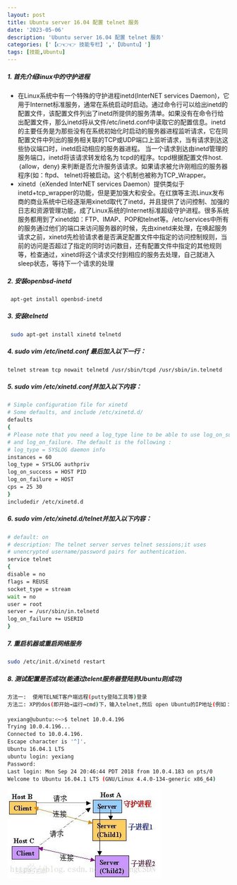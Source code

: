 ```yaml
---
layout: post
title: Ubuntu server 16.04 配置 telnet 服务
date: '2023-05-06'
description: 'Ubuntu server 16.04 配置 telnet 服务'
categories: ['【👉👉👉 技能专栏】','【Ubuntu】']
tags: [技能,Ubuntu]
---
```


##### 1.  首先介绍linux中的守护进程

- 在Linux系统中有一个特殊的守护进程inetd(InterNET services Daemon)，它用于Internet标准服务，通常在系统启动时启动。通过命令行可以给出inetd的配置文件，该配置文件列出了inetd所提供的服务清单。如果没有在命令行给出配置文件，那么inetd将从文件/etc/inetd.conf中读取它的配置信息。inetd的主要任务是为那些没有在系统初始化时启动的服务器进程监听请求，它在同配置文件中列出的服务相关联的TCP或UDP端口上监听请求，当有请求到达这些协议端口时，inetd启动相应的服务器进程。 当一个请求到达由inetd管理的服务端口，inetd将该请求转发给名为 tcpd的程序。tcpd根据配置文件host.｛allow，deny｝来判断是否允许服务该请求。如果请求被允许刚相应的服务器程序(如：ftpd、 telnet)将被启动。这个机制也被称为TCP_Wrapper。
- xinetd（eXended InterNET services Daemon）提供类似于inetd+tcp_wrapper的功能，但是更加强大和安全。在红旗等主流Linux发布商的商业系统中已经逐渐用xinetd取代了inetd，并且提供了访问控制、加强的日志和资源管理功能，成了Linux系统的Internet标准超级守护进程。很多系统服务都用到了xinetd如：FTP、IMAP、POP和telnet等。/etc/services中所有的服务通过他们的端口来访问服务器的时候，先由xinetd来处理，在唤起服务请求之前，xinetd先检验请求者是否满足配置文件中指定的访问控制规则，当前的访问是否超过了指定的同时访问数目，还有配置文件中指定的其他规则等，检查通过，xinetd将这个请求交付到相应的服务去处理，自己就进入sleep状态，等待下一个请求的处理



##### 2. 安装openbsd-inetd

```bash
 apt-get install openbsd-inetd
```



##### 3. 安装telnetd

```bash
 sudo apt-get install xinetd telnetd
```



##### 4. sudo vim /etc/inetd.conf 最后加入以下一行：

```bash
telnet stream tcp nowait telnetd /usr/sbin/tcpd /usr/sbin/in.telnetd
```



##### 5. sudo vim /etc/xinetd.conf并加入以下内容：

```bash
# Simple configuration file for xinetd
# Some defaults, and include /etc/xinetd.d/
defaults
{
# Please note that you need a log_type line to be able to use log_on_success
# and log_on_failure. The default is the following :
# log_type = SYSLOG daemon info
instances = 60
log_type = SYSLOG authpriv
log_on_success = HOST PID
log_on_failure = HOST
cps = 25 30
}
includedir /etc/xinetd.d
```



##### 6. sudo vim /etc/xinetd.d/telnet并加入以下内容：

```bash
# default: on
# description: The telnet server serves telnet sessions;it uses
# unencrypted username/password pairs for authentication.
service telnet
{
disable = no
flags = REUSE
socket_type = stream
wait = no
user = root
server = /usr/sbin/in.telnetd
log_on_failure += USERID
}
```



##### 7. 重启机器或重启网络服务

```bash
sudo /etc/init.d/xinetd restart
```



##### 8. 测试配置是否成功(能通过telent服务器登陆到Ubuntu则成功)

```bash
方法一:  使用TELNET客户端远程(putty登陆工具等)登录
方法二: XP的dos(即开始→运行→cmd)下，输入telnet,然后 open Ubuntu的IP地址(例如：open 192.168.7.106)
 
yexiang@ubuntu:<~>$ telnet 10.0.4.196
Trying 10.0.4.196...
Connected to 10.0.4.196.
Escape character is '^]'.
Ubuntu 16.04.1 LTS
ubuntu login: yexiang
Password: 
Last login: Mon Sep 24 20:46:44 PDT 2018 from 10.0.4.183 on pts/0
Welcome to Ubuntu 16.04.1 LTS (GNU/Linux 4.4.0-134-generic x86_64)
```

<div align=left>
<img src="@/../../../../assets/img/Skill_Category/Ubuntu/telnet.jfif" alt="img" />
</div>
